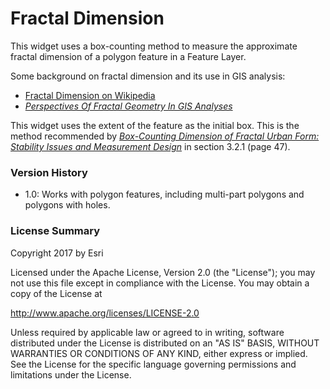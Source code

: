# Fractal Dimension
This widget uses a box-counting method to measure the approximate 
fractal dimension of a polygon feature in a Feature Layer.

Some background on fractal dimension and its use in GIS analysis:

  - [Fractal Dimension on Wikipedia](https://en.wikipedia.org/wiki/Fractal_dimension)
  - [*Perspectives Of Fractal Geometry In GIS Analyses*](http://gisak.vsb.cz/GIS_Ostrava/GIS_Ova_2011/sbornik/papers/Paszto.pdf)

This widget uses the extent of the feature as the initial box. This
 is the method recommended by [*Box-Counting Dimension of Fractal 
 Urban Form: Stability Issues and Measurement Design*](https://www.researchgate.net/publication/262392407_Box-Counting_Dimension_of_Fractal_Urban_Form_Stability_Issues_and_Measurement_Design)
in section 3.2.1 (page 47). 

### Version History

  - 1.0: Works with polygon features, including multi-part polygons and polygons with holes.
  
### License Summary
Copyright 2017 by Esri

Licensed under the Apache License, Version 2.0 (the "License");
you may not use this file except in compliance with the License.
You may obtain a copy of the License at

   http://www.apache.org/licenses/LICENSE-2.0

Unless required by applicable law or agreed to in writing, software
distributed under the License is distributed on an "AS IS" BASIS,
WITHOUT WARRANTIES OR CONDITIONS OF ANY KIND, either express or implied.
See the License for the specific language governing permissions and
limitations under the License.
